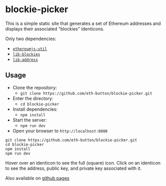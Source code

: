 # blockie-picker

This is a simple static site that generates a set of Ethereum addresses and displays their associated "blockies" identicons.

Only two dependencies:

* [`ethereumjs-util`](https://github.com/ethereumjs/ethereumjs-util)
* [`lib-blockies`](https://github.com/eth-button/lib-blockies)
* [`lib-address`](https://github.com/eth-button/lib-address)

## Usage

* Clone the repository:
  * `git clone https://github.com/eth-button/blockie-picker.git`
* Enter the directory:
  * `cd blockie-picker`
* Install dependencies:
  * `npm install`
* Start the server:
  * `npm run dev`
* Open your browser to `http://localhost:8080`

```
git clone https://github.com/eth-button/blockie-picker.git
cd blockie-picker
npm install
npm run dev
```

Hover over an identicon to see the full (square) icon.  Click on an identicon to see the address, public key, and private key associated with it.

Also available on [github pages](https://eth-button.github.io/blockie-picker/)
